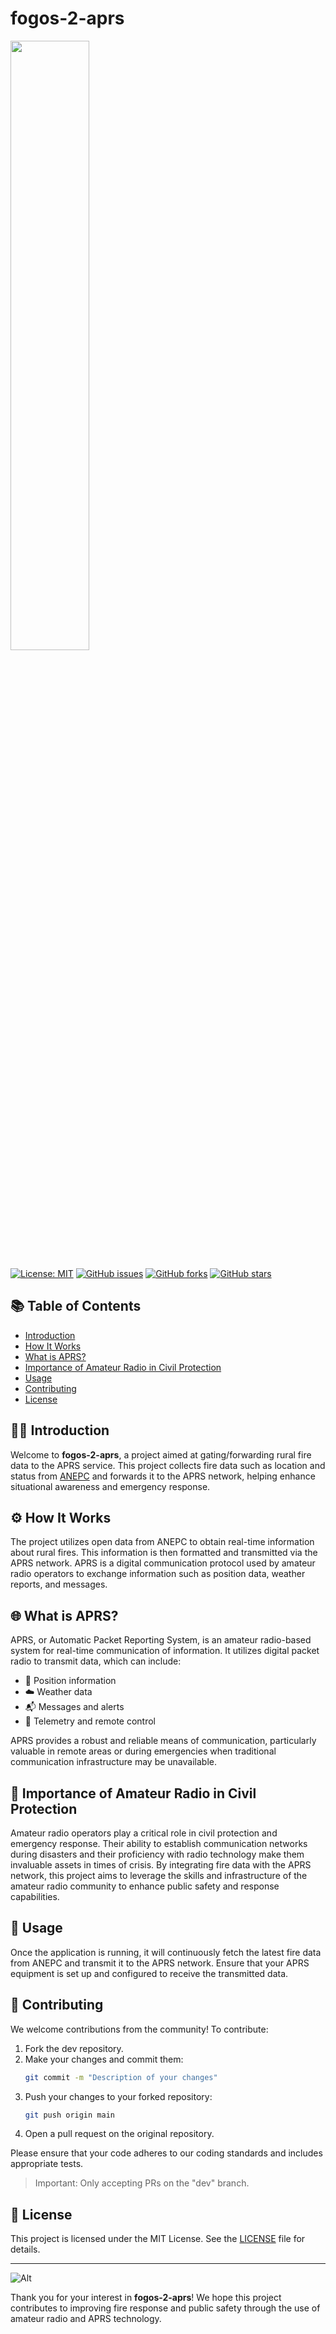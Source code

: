 # fogos-2-aprs
<img src="https://i.postimg.cc/MHkJNQTS/fogos2aprs.png" width="50%" height="50%">

[![License: MIT](https://img.shields.io/badge/License-MIT-yellow.svg)](https://opensource.org/licenses/MIT)
[![GitHub issues](https://img.shields.io/github/issues/kikosgc/fogos-2-aprs)](https://github.com/kikosgc/fogos-2-aprs/issues)
[![GitHub forks](https://img.shields.io/github/forks/kikosgc/fogos-2-aprs)](https://github.com/kikosgc/fogos-2-aprs/network)
[![GitHub stars](https://img.shields.io/github/stars/kikosgc/fogos-2-aprs)](https://github.com/kikosgc/fogos-2-aprs/stargazers)

## 📚 Table of Contents

- [Introduction](#introduction)
- [How It Works](#how-it-works)
- [What is APRS?](#what-is-aprs)
- [Importance of Amateur Radio in Civil Protection](#importance-of-amateur-radio-in-civil-protection)
- [Usage](#usage)
- [Contributing](#contributing)
- [License](#license)

## 🚒🔥 Introduction<a id='introduction'></a>

Welcome to **fogos-2-aprs**, a project aimed at gating/forwarding rural fire data to the APRS service. This project collects fire data such as location and status from [ANEPC](https://prociv.gov.pt/en/home/) and forwards it to the APRS network, helping enhance situational awareness and emergency response.

## ⚙️ How It Works<a id='how-it-works'></a>

The project utilizes open data from ANEPC to obtain real-time information about rural fires. This information is then formatted and transmitted via the APRS network. APRS is a digital communication protocol used by amateur radio operators to exchange information such as position data, weather reports, and messages.

## 🌐 What is APRS?<a id='what-is-aprs'></a>

APRS, or Automatic Packet Reporting System, is an amateur radio-based system for real-time communication of information. It utilizes digital packet radio to transmit data, which can include:

- 📍 Position information
- ☁️ Weather data
- 📬 Messages and alerts
- 📡 Telemetry and remote control

APRS provides a robust and reliable means of communication, particularly valuable in remote areas or during emergencies when traditional communication infrastructure may be unavailable.

## 🦺️ Importance of Amateur Radio in Civil Protection<a id='importance-of-amateur-radio-in-civil-protection'></a>

Amateur radio operators play a critical role in civil protection and emergency response. Their ability to establish communication networks during disasters and their proficiency with radio technology make them invaluable assets in times of crisis. By integrating fire data with the APRS network, this project aims to leverage the skills and infrastructure of the amateur radio community to enhance public safety and response capabilities.

## 🚀 Usage<a id='usage'></a>

Once the application is running, it will continuously fetch the latest fire data from ANEPC and transmit it to the APRS network. Ensure that your APRS equipment is set up and configured to receive the transmitted data.

## 🤝 Contributing<a id='contributing'></a>

We welcome contributions from the community! To contribute:

1. Fork the dev repository.
2. Make your changes and commit them:
    ```bash
    git commit -m "Description of your changes"
    ```
3. Push your changes to your forked repository:
    ```bash
    git push origin main
    ```
4. Open a pull request on the original repository.

Please ensure that your code adheres to our coding standards and includes appropriate tests.
> Important: Only accepting PRs on the "dev" branch.

## 📄 License<a id='license'></a>

This project is licensed under the MIT License. See the [LICENSE](LICENSE) file for details.

---

![Alt](https://repobeats.axiom.co/api/embed/fe4e35eb2e43113587ae076013fbf701910ee9b8.svg "Repobeats analytics image")

Thank you for your interest in **fogos-2-aprs**! We hope this project contributes to improving fire response and public safety through the use of amateur radio and APRS technology.
